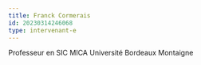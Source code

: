 ```yaml
---
title: Franck Cormerais
id: 20230314246068
type: intervenant-e
---
```


Professeur en SIC MICA Université Bordeaux Montaigne